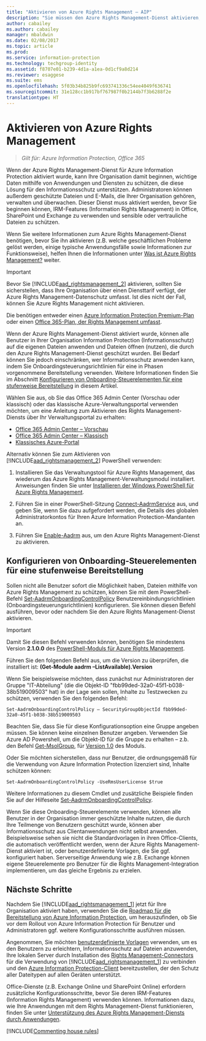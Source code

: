 ```yaml
---
title: "Aktivieren von Azure Rights Management – AIP"
description: "Sie müssen den Azure Rights Management-Dienst aktivieren, damit Ihre Organisation damit beginnen kann, Dokumente und E-Mails mithilfe von Anwendungen und Diensten zu schützen, die diese Lösung für den Informationsschutz unterstützen."
author: cabailey
ms.author: cabailey
manager: mbaldwin
ms.date: 02/08/2017
ms.topic: article
ms.prod: 
ms.service: information-protection
ms.technology: techgroup-identity
ms.assetid: f8707e01-b239-4d1a-a1ea-0d1cf9a8d214
ms.reviewer: esaggese
ms.suite: ems
ms.openlocfilehash: 5f03b34b825b9fc693741336c54ee4049f636741
ms.sourcegitcommit: 31e128cc1b917bf767987f0b2144b7f3b6288f2e
translationtype: HT
---
```

# <a name="activating-azure-rights-management"></a>Aktivieren von Azure Rights Management

>*Gilt für: Azure Information Protection, Office 365*

Wenn der Azure Rights Management-Dienst für Azure Information Protection aktiviert wurde, kann Ihre Organisation damit beginnen, wichtige Daten mithilfe von Anwendungen und Diensten zu schützen, die diese Lösung für den Informationsschutz unterstützen. Administratoren können außerdem geschützte Dateien und E-Mails, die Ihrer Organisation gehören, verwalten und überwachen. Dieser Dienst muss aktiviert werden, bevor Sie beginnen können, IRM-Features (Information Rights Management) in Office, SharePoint und Exchange zu verwenden und sensible oder vertrauliche Dateien zu schützen.

Wenn Sie weitere Informationen zum Azure Rights Management-Dienst benötigen, bevor Sie ihn aktivieren (z.B. welche geschäftlichen Probleme gelöst werden, einige typische Anwendungsfälle sowie Informationen zur Funktionsweise), helfen Ihnen die Informationen unter [Was ist Azure Rights Management?](../understand-explore/what-is-azure-rms.md) weiter.

> [!IMPORTANT]
> Bevor Sie [!INCLUDE[aad_rightsmanagement_2](../includes/aad_rightsmanagement_2_md.md)] aktivieren, sollten Sie sicherstellen, dass Ihre Organisation über einen Diensttarif verfügt, der Azure Rights Management-Datenschutz umfasst. Ist dies nicht der Fall, können Sie Azure Rights Management nicht aktivieren.
>
> Die benötigen entweder einen [Azure Information Protection Premium-Plan](https://www.microsoft.com/en-us/cloud-platform/azure-information-protection-pricing) oder einen [Office 365-Plan, der Rights Management umfasst](http://download.microsoft.com/download/E/C/F/ECF42E71-4EC0-48FF-AA00-577AC14D5B5C/Azure_Information_Protection_licensing_datasheet_EN-US.pdf).

Wenn der Azure Rights Management-Dienst aktiviert wurde, können alle Benutzer in Ihrer Organisation Information Protection (Informationsschutz) auf die eigenen Dateien anwenden und Dateien öffnen (nutzen), die durch den Azure Rights Management-Dienst geschützt wurden. Bei Bedarf können Sie jedoch einschränken, wer Informationsschutz anwenden kann, indem Sie Onboardingsteuerungsrichtlinien für eine in Phasen vorgenommene Bereitstellung verwenden. Weitere Informationen finden Sie im Abschnitt [Konfigurieren von Onboarding-Steuerelementen für eine stufenweise Bereitstellung](#configuring-onboarding-controls-for-a-phased-deployment) in diesem Artikel.

Wählen Sie aus, ob Sie das Office 365 Admin Center (Vorschau oder klassisch) oder das klassische Azure-Verwaltungsportal verwenden möchten, um eine Anleitung zum Aktivieren des Rights Management-Diensts über Ihr Verwaltungsportal zu erhalten:


- [Office 365 Admin Center – Vorschau](activate-office365-preview.md)
- [Office 365 Admin Center – Klassisch](activate-office365-classic.md)
- [Klassisches Azure-Portal](activate-azure-classic.md)

Alternativ können Sie zum Aktivieren von [!INCLUDE[aad_rightsmanagement_2](../includes/aad_rightsmanagement_2_md.md)] PowerShell verwenden:

1. Installieren Sie das Verwaltungstool für Azure Rights Management, das wiederum das Azure Rights Management-Verwaltungsmodul installiert. Anweisungen finden Sie unter [Installieren der Windows PowerShell für Azure Rights Management](../deploy-use/install-powershell.md).

2. Führen Sie in einer PowerShell-Sitzung [Connect-AadrmService](https://msdn.microsoft.com/library/windowsazure/dn629415.aspx) aus, und geben Sie, wenn Sie dazu aufgefordert werden, die Details des globalen Administratorkontos für Ihren Azure Information Protection-Mandanten an.

3. Führen Sie [Enable-Aadrm](http://msdn.microsoft.com/library/windowsazure/dn629412.aspx) aus, um den Azure Rights Management-Dienst zu aktivieren.

## <a name="configuring-onboarding-controls-for-a-phased-deployment"></a>Konfigurieren von Onboarding-Steuerelementen für eine stufenweise Bereitstellung
Sollen nicht alle Benutzer sofort die Möglichkeit haben, Dateien mithilfe von Azure Rights Management zu schützen, können Sie mit dem PowerShell-Befehl [Set-AadrmOnboardingControlPolicy](http://msdn.microsoft.com/library/azure/dn857521.aspx) Benutzereinbindungsrichtlinien (Onboardingsteuerungsrichtlinien) konfigurieren. Sie können diesen Befehl ausführen, bevor oder nachdem Sie den Azure Rights Management-Dienst aktivieren.

> [!IMPORTANT]
> Damit Sie diesen Befehl verwenden können, benötigen Sie mindestens Version **2.1.0.0** des [ PowerShell-Moduls für Azure Rights Management](http://go.microsoft.com/fwlink/?LinkId=257721).
>
> Führen Sie den folgenden Befehl aus, um die Version zu überprüfen, die installiert ist: **(Get-Module aadrm –ListAvailable).Version**

Wenn Sie beispielsweise möchten, dass zunächst nur Administratoren der Gruppe "IT-Abteilung" (die die Objekt-ID "fbb99ded-32a0-45f1-b038-38b519009503" hat) in der Lage sein sollen, Inhalte zu Testzwecken zu schützen, verwenden Sie den folgenden Befehl:

```
Set-AadrmOnboardingControlPolicy – SecurityGroupObjectId fbb99ded-32a0-45f1-b038-38b519009503
```
Beachten Sie, dass Sie für diese Konfigurationsoption eine Gruppe angeben müssen. Sie können keine einzelnen Benutzer angeben. Verwenden Sie Azure AD Powershell, um die Objekt-ID für die Gruppe zu erhalten – z.b. den Befehl [Get-MsolGroup](https://msdn.microsoft.com/library/azure/dn194130\(v=azure.98\).aspx), für [Version 1.0](https://msdn.microsoft.com/library/azure/jj151815\(v=azure.98\).aspx) des Moduls.

Oder Sie möchten sicherstellen, dass nur Benutzer, die ordnungsgemäß für die Verwendung von Azure Information Protection lizenziert sind, Inhalte schützen können:

```
Set-AadrmOnboardingControlPolicy -UseRmsUserLicense $true
```

Weitere Informationen zu diesem Cmdlet und zusätzliche Beispiele finden Sie auf der Hilfeseite [Set-AadrmOnboardingControlPolicy](https://msdn.microsoft.com/library/dn857521.aspx).

Wenn Sie diese Onboarding-Steuerelemente verwenden, können alle Benutzer in der Organisation immer geschützte Inhalte nutzen, die durch Ihre Teilmenge von Benutzern geschützt wurde, können aber Informationsschutz aus Clientanwendungen nicht selbst anwenden. Beispielsweise sehen sie nicht die Standardvorlagen in ihren Office-Clients, die automatisch veröffentlicht werden, wenn der Azure Rights Management-Dienst aktiviert ist, oder benutzerdefinierte Vorlagen, die Sie ggf. konfiguriert haben.  Serverseitige Anwendung wie z.B. Exchange können eigene Steuerelemente pro Benutzer für die Rights Management-Integration implementieren, um das gleiche Ergebnis zu erzielen.


## <a name="next-steps"></a>Nächste Schritte
Nachdem Sie [!INCLUDE[aad_rightsmanagement_1](../includes/aad_rightsmanagement_1_md.md)] jetzt für Ihre Organisation aktiviert haben, verwenden Sie die [Roadmap für die Bereitstellung von Azure Information Protection](../plan-design/deployment-roadmap.md), um herauszufinden, ob Sie vor dem Rollout von Azure Information Protection für Benutzer und Administratoren ggf. weitere Konfigurationsschritte ausführen müssen. 

Angenommen, Sie möchten [benutzerdefinierte Vorlagen](configure-custom-templates.md) verwenden, um es den Benutzern zu erleichtern, Informationsschutz auf Dateien anzuwenden, Ihre lokalen Server durch Installation des [Rights Management-Connectors](deploy-rms-connector.md) für die Verwendung von [!INCLUDE[aad_rightsmanagement_1](../includes/aad_rightsmanagement_1_md.md)] zu verbinden und den [Azure Information Protection-Client](../rms-client/aip-client.md) bereitzustellen, der den Schutz aller Dateitypen auf allen Geräten unterstützt. 

Office-Dienste (z.B. Exchange Online und SharePoint Online) erfordern zusätzliche Konfigurationsschritte, bevor Sie deren IRM-Features (Information Rights Management) verwenden können. Informationen dazu, wie Ihre Anwendungen mit dem Rights Management-Dienst funktionieren, finden Sie unter [Unterstützung des Azure Rights Management-Diensts durch Anwendungen](../understand-explore/applications-support.md).


[!INCLUDE[Commenting house rules](../includes/houserules.md)]